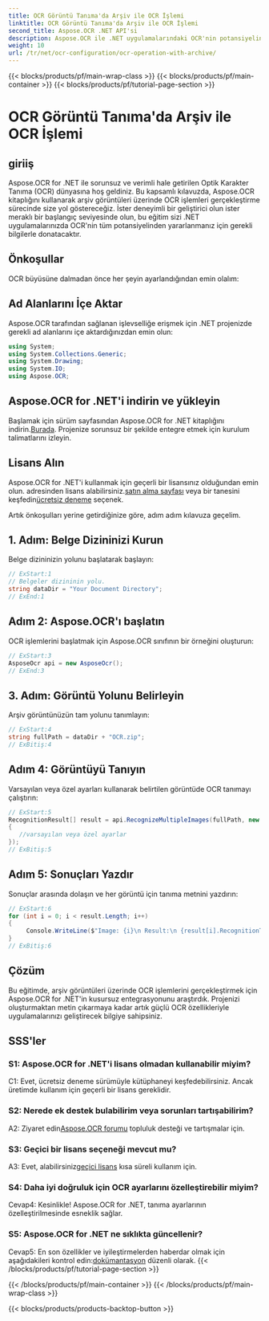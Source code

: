 ```yaml
---
title: OCR Görüntü Tanıma'da Arşiv ile OCR İşlemi
linktitle: OCR Görüntü Tanıma'da Arşiv ile OCR İşlemi
second_title: Aspose.OCR .NET API'si
description: Aspose.OCR ile .NET uygulamalarındaki OCR'nin potansiyelini ortaya çıkarın. Arşiv görüntülerinden metni adım adım çıkarmayı öğrenin.
weight: 10
url: /tr/net/ocr-configuration/ocr-operation-with-archive/
---
```


{{< blocks/products/pf/main-wrap-class >}}
{{< blocks/products/pf/main-container >}}
{{< blocks/products/pf/tutorial-page-section >}}

# OCR Görüntü Tanıma'da Arşiv ile OCR İşlemi

## giriiş

Aspose.OCR for .NET ile sorunsuz ve verimli hale getirilen Optik Karakter Tanıma (OCR) dünyasına hoş geldiniz. Bu kapsamlı kılavuzda, Aspose.OCR kitaplığını kullanarak arşiv görüntüleri üzerinde OCR işlemleri gerçekleştirme sürecinde size yol göstereceğiz. İster deneyimli bir geliştirici olun ister meraklı bir başlangıç seviyesinde olun, bu eğitim sizi .NET uygulamalarınızda OCR'nin tüm potansiyelinden yararlanmanız için gerekli bilgilerle donatacaktır.

## Önkoşullar

OCR büyüsüne dalmadan önce her şeyin ayarlandığından emin olalım:

## Ad Alanlarını İçe Aktar

Aspose.OCR tarafından sağlanan işlevselliğe erişmek için .NET projenizde gerekli ad alanlarını içe aktardığınızdan emin olun:

```csharp
using System;
using System.Collections.Generic;
using System.Drawing;
using System.IO;
using Aspose.OCR;
```

## Aspose.OCR for .NET'i indirin ve yükleyin

 Başlamak için sürüm sayfasından Aspose.OCR for .NET kitaplığını indirin.[Burada](https://releases.aspose.com/ocr/net/). Projenize sorunsuz bir şekilde entegre etmek için kurulum talimatlarını izleyin.

## Lisans Alın

 Aspose.OCR for .NET'i kullanmak için geçerli bir lisansınız olduğundan emin olun. adresinden lisans alabilirsiniz.[satın alma sayfası](https://purchase.aspose.com/buy) veya bir tanesini keşfedin[ücretsiz deneme](https://releases.aspose.com/) seçenek.

Artık önkoşulları yerine getirdiğinize göre, adım adım kılavuza geçelim.

## 1. Adım: Belge Dizininizi Kurun

Belge dizininizin yolunu başlatarak başlayın:

```csharp
// ExStart:1
// Belgeler dizininin yolu.
string dataDir = "Your Document Directory";
// ExEnd:1
```

## Adım 2: Aspose.OCR'ı başlatın

OCR işlemlerini başlatmak için Aspose.OCR sınıfının bir örneğini oluşturun:

```csharp
// ExStart:3
AsposeOcr api = new AsposeOcr();
// ExEnd:3
```

## 3. Adım: Görüntü Yolunu Belirleyin

Arşiv görüntünüzün tam yolunu tanımlayın:

```csharp
// ExStart:4
string fullPath = dataDir + "OCR.zip";
// ExBitiş:4
```

## Adım 4: Görüntüyü Tanıyın

Varsayılan veya özel ayarları kullanarak belirtilen görüntüde OCR tanımayı çalıştırın:

```csharp
// ExStart:5
RecognitionResult[] result = api.RecognizeMultipleImages(fullPath, new RecognitionSettings
{
   //varsayılan veya özel ayarlar
});
// ExBitiş:5
```

## Adım 5: Sonuçları Yazdır

Sonuçlar arasında dolaşın ve her görüntü için tanıma metnini yazdırın:

```csharp
// ExStart:6
for (int i = 0; i < result.Length; i++)
{
	 Console.WriteLine($"Image: {i}\n Result:\n {result[i].RecognitionText}");
}
// ExBitiş:6
```

## Çözüm

Bu eğitimde, arşiv görüntüleri üzerinde OCR işlemlerini gerçekleştirmek için Aspose.OCR for .NET'in kusursuz entegrasyonunu araştırdık. Projenizi oluşturmaktan metin çıkarmaya kadar artık güçlü OCR özellikleriyle uygulamalarınızı geliştirecek bilgiye sahipsiniz.

## SSS'ler

### S1: Aspose.OCR for .NET'i lisans olmadan kullanabilir miyim?

C1: Evet, ücretsiz deneme sürümüyle kütüphaneyi keşfedebilirsiniz. Ancak üretimde kullanım için geçerli bir lisans gereklidir.

### S2: Nerede ek destek bulabilirim veya sorunları tartışabilirim?

 A2: Ziyaret edin[Aspose.OCR forumu](https://forum.aspose.com/c/ocr/16) topluluk desteği ve tartışmalar için.

### S3: Geçici bir lisans seçeneği mevcut mu?

 A3: Evet, alabilirsiniz[geçici lisans](https://purchase.aspose.com/temporary-license/) kısa süreli kullanım için.

### S4: Daha iyi doğruluk için OCR ayarlarını özelleştirebilir miyim?

Cevap4: Kesinlikle! Aspose.OCR for .NET, tanıma ayarlarının özelleştirilmesinde esneklik sağlar.

### S5: Aspose.OCR for .NET ne sıklıkta güncellenir?

 Cevap5: En son özellikler ve iyileştirmelerden haberdar olmak için aşağıdakileri kontrol edin:[dokümantasyon](https://reference.aspose.com/ocr/net/) düzenli olarak.
{{< /blocks/products/pf/tutorial-page-section >}}

{{< /blocks/products/pf/main-container >}}
{{< /blocks/products/pf/main-wrap-class >}}

{{< blocks/products/products-backtop-button >}}
